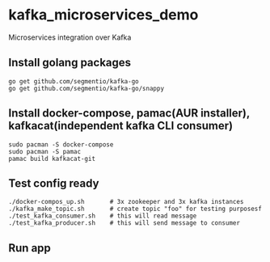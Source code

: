 # kafka_microservices_demo
Microservices integration over Kafka

## Install golang packages
    go get github.com/segmentio/kafka-go
    go get github.com/segmentio/kafka-go/snappy

## Install docker-compose, pamac(AUR installer), kafkacat(independent kafka CLI consumer)
    sudo pacman -S docker-compose
    sudo pacman -S pamac
    pamac build kafkacat-git

## Test config ready
    ./docker-compos_up.sh       # 3x zookeeper and 3x kafka instances
    ./kafka_make_topic.sh       # create topic "foo" for testing purposesf
    ./test_kafka_consumer.sh    # this will read message
    ./test_kafka_producer.sh    # this will send message to consumer

## Run app
    

